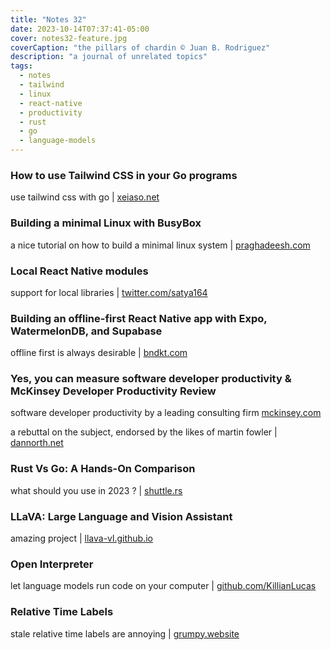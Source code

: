 ```yaml
---
title: "Notes 32"
date: 2023-10-14T07:37:41-05:00
cover: notes32-feature.jpg
coverCaption: "the pillars of chardin © Juan B. Rodriguez"
description: "a journal of unrelated topics"
tags:
  - notes
  - tailwind
  - linux
  - react-native
  - productivity
  - rust
  - go
  - language-models
---
```


### How to use Tailwind CSS in your Go programs

use tailwind css with go | [xeiaso.net](https://xeiaso.net/blog/using-tailwind-go/)

### Building a minimal Linux with BusyBox

a nice tutorial on how to build a minimal linux system | [praghadeesh.com](https://www.praghadeesh.com/building-a-minimal-linux-with-busybox/)

### Local React Native modules

support for local libraries | [twitter.com/satya164](https://twitter.com/satya164/status/1708769857309720652?s=61&t=segw_GtRT8Vruv9qpEVO9A)

### Building an offline-first React Native app with Expo, WatermelonDB, and Supabase

offline first is always desirable | [bndkt.com](https://bndkt.com/blog/2023/offline-first-expo-watermelondb-supabase)

### Yes, you can measure software developer productivity & McKinsey Developer Productivity Review

software developer productivity by a leading consulting firm
[mckinsey.com](https://www.mckinsey.com/industries/technology-media-and-telecommunications/our-insights/yes-you-can-measure-software-developer-productivity)

a rebuttal on the subject, endorsed by the likes of martin fowler | [dannorth.net](https://dannorth.net/mckinsey-review/)

### Rust Vs Go: A Hands-On Comparison

what should you use in 2023 ? | [shuttle.rs](https://www.shuttle.rs/blog/2023/09/27/rust-vs-go-comparison)

### LLaVA: Large Language and Vision Assistant

amazing project | [llava-vl.github.io](https://llava-vl.github.io)

### Open Interpreter

let language models run code on your computer | [github.com/KillianLucas](https://github.com/KillianLucas/open-interpreter/)

### Relative Time Labels

stale relative time labels are annoying | [grumpy.website](https://grumpy.website/1389)
